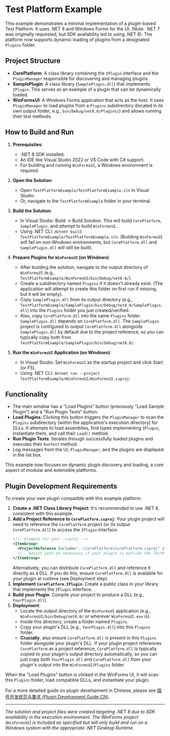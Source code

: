 # Test Platform Example

This example demonstrates a minimal implementation of a plugin-based Test Platform.
It uses .NET 8 and Windows Forms for the UI. (Note: .NET 7 was originally requested, but SDK availability led to using .NET 8).
The platform now supports dynamic loading of plugins from a designated `Plugins` folder.

## Project Structure

- **CorePlatform**: A class library containing the `IPlugin` interface and the `PluginManager` responsible for discovering and managing plugins.
- **SamplePlugin**: A class library (`SamplePlugin.dll`) that implements `IPlugin`. This serves as an example of a plugin that can be dynamically loaded.
- **WinFormsUI**: A Windows Forms application that acts as the host. It uses `PluginManager` to load plugins from a `Plugins` subdirectory (located in its own output folder, e.g., `bin/Debug/net8.0/Plugins/`) and allows running their test methods.

## How to Build and Run

1.  **Prerequisites**:
    *   .NET 8 SDK installed.
    *   An IDE like Visual Studio 2022 or VS Code with C# support.
    *   For building and running `WinFormsUI`, a Windows environment is required.

2.  **Open the Solution**:
    *   Open `TestPlatformExample/TestPlatformExample.sln` in Visual Studio.
    *   Or, navigate to the `TestPlatformExample` folder in your terminal.

3.  **Build the Solution**:
    *   In Visual Studio: Build -> Build Solution. This will build `CorePlatform`, `SamplePlugin`, and attempt to build `WinFormsUI`.
    *   Using .NET CLI: `dotnet build TestPlatformExample/TestPlatformExample.sln`. (Building `WinFormsUI` will fail on non-Windows environments, but `CorePlatform.dll` and `SamplePlugin.dll` will still be built).

4.  **Prepare Plugins for `WinFormsUI` (on Windows)**:
    *   After building the solution, navigate to the output directory of `WinFormsUI` (e.g., `TestPlatformExample/WinFormsUI/bin/Debug/net8.0/`).
    *   Create a subdirectory named `Plugins` if it doesn't already exist. (The application will attempt to create this folder on first run if missing, but it will be empty).
    *   Copy `SamplePlugin.dll` from its output directory (e.g., `TestPlatformExample/SamplePlugin/bin/Debug/net8.0/SamplePlugin.dll`) into the `Plugins` folder you just created/verified.
    *   Also, copy `CorePlatform.dll` into the same `Plugins` folder. `SamplePlugin.dll` depends on `CorePlatform.dll`. The `SamplePlugin` project is configured to output `CorePlatform.dll` alongside `SamplePlugin.dll` by default due to the project reference, so you can typically copy both from `TestPlatformExample/SamplePlugin/bin/Debug/net8.0/`.

5.  **Run the `WinFormsUI` Application (on Windows)**:
    *   In Visual Studio: Set `WinFormsUI` as the startup project and click Start (or F5).
    *   Using .NET CLI: `dotnet run --project TestPlatformExample/WinFormsUI/WinFormsUI.csproj`.

## Functionality

- The main window has a "Load Plugins" button (previously "Load Sample Plugin") and a "Run Plugin Tests" button.
- **Load Plugins**: Clicking this button triggers the `PluginManager` to scan the `Plugins` subdirectory (within the application's execution directory) for DLLs. It attempts to load assemblies, find types implementing `IPlugin`, instantiate them, and call their `Load()` method.
- **Run Plugin Tests**: Iterates through successfully loaded plugins and executes their `RunTest` method.
- Log messages from the UI, `PluginManager`, and the plugins are displayed in the list box.

This example now focuses on dynamic plugin discovery and loading, a core aspect of modular and extensible platforms.

## Plugin Development Requirements

To create your own plugin compatible with this example platform:

1.  **Create a .NET Class Library Project**: It's recommended to use .NET 8, consistent with this example.
2.  **Add a Project Reference to `CorePlatform.csproj`**: Your plugin project will need to reference the `CorePlatform` project (or its output `CorePlatform.dll`) to access the `IPlugin` interface.
    ```xml
    <!-- Example for your .csproj -->
    <ItemGroup>
      <ProjectReference Include="..\CorePlatform\CorePlatform.csproj" />
      <!-- Adjust path as necessary if your plugin is outside the TestPlatformExample solution structure -->
    </ItemGroup>
    ```
    Alternatively, you can distribute `CorePlatform.dll` and reference it directly as a DLL. If you do this, ensure `CorePlatform.dll` is available for your plugin at runtime (see Deployment step).
3.  **Implement `CorePlatform.IPlugin`**: Create a public class in your library that implements the `IPlugin` interface.
4.  **Build your Plugin**: Compile your project to produce a DLL (e.g., `YourPlugin.dll`).
5.  **Deployment**:
    *   Locate the output directory of the `WinFormsUI` application (e.g., `WinFormsUI/bin/Debug/net8.0/` or wherever `WinFormsUI.exe` is).
    *   Inside this directory, create a folder named `Plugins`.
    *   Copy your plugin's DLL (e.g., `YourPlugin.dll`) into this `Plugins` folder.
    *   **Crucially**, also ensure `CorePlatform.dll` is present in this `Plugins` folder alongside your plugin's DLL. If your plugin project references `CorePlatform` as a project reference, `CorePlatform.dll` is typically copied to your plugin's output directory automatically, so you can just copy both `YourPlugin.dll` and `CorePlatform.dll` from your plugin's output into the `WinFormsUI/Plugins` folder.

When the "Load Plugins" button is clicked in the WinForms UI, it will scan this `Plugins` folder, load compatible DLLs, and instantiate your plugin.

For a more detailed guide on plugin development in Chinese, please see [插件开发规范与要求 (Plugin Development Guide CN)](./PLUGIN_DEVELOPMENT_GUIDE_CN.md).

---
*The solution and project files were created targeting .NET 8 due to SDK availability in the execution environment. The WinForms project (`WinFormsUI`) is included as specified but will only build and run on a Windows system with the appropriate .NET Desktop Runtime.*
